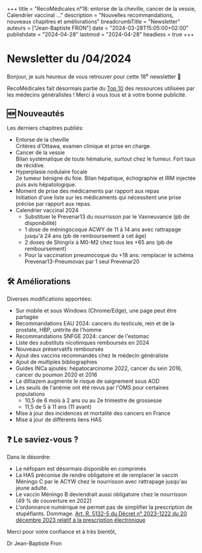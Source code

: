 +++
title = "RecoMédicales n°18: entorse de la cheville, cancer de la vessie, Calendrier vaccinal ..."
description = "Nouvelles recommandations, nouveaux chapitres et améliorations"
breadcrumbTitle = "Newsletter"
auteurs = ["Jean-Baptiste FRON"]
date = "2024-03-28T15:05:00+02:00"
publishdate = "2024-04-28"
lastmod = "2024-04-28"
headless = true
+++

# Newsletter du /04/2024

Bonjour, je suis heureux de vous retrouver pour cette 18<sup>e</sup> newsletter 📰

RecoMédicales fait désormais partie du [Top 10](https://www.linkedin.com/posts/romain-vandepitterie-9b4a08152_le-top-10-des-sites-les-plus-consult%C3%A9s-par-activity-7186604374150795265-uSfn) des ressources utilisées par les médecins généralistes ! Merci à vous tous et à votre bonne publicité.

## 🆕 Nouveautés

Les derniers chapitres publiés:

- Entorse de la cheville  
  Critères d'Ottawa, examen clinique et prise en charge.
- Cancer de la vessie  
  Bilan systématique de toute hématurie, surtout chez le fumeur. Fort taux de récidive.
- Hyperplasie nodulaire focale  
  2e tumeur bénigne du foie. Bilan hépatique, échographie et IRM injectée puis avis hépatologique.
- Moment de prise des médicaments par rapport aux repas  
  Initiation d'une liste sur les médicaments qui nécessitent une prise précise par rapport aux repas.
- Calendrier vaccinal 2024
  - Substituer le Prevenar13 du nourrisson par le Vaxneuvance (pb de disponibilité)
  - 1 dose de méningocoque ACWY de 11 à 14 ans avec rattrapage jusqu'à 24 ans (pb de remboursement à cet âge)
  - 2 doses de Shingrix à M0-M2 chez tous les +65 ans (pb de remboursement)
  - Pour la vaccination pneumocoque du +18 ans: remplacer le schéma Prevenar13-Pneumovax par 1 seul Prevenar20

## 🛠️ Améliorations

Diverses modifications apportées:

- Sur mobile et sous Windows (Chrome/Edge), une page peut être partagée
- Recommandations EAU 2024: cancers du testicule, rein et de la prostate, HBP, urétrite de l'homme
- Recommandations SNFGE 2024: cancer de l'estomac
- Liste des substituts nicotiniques remboursés en 2024
- Nouveaux préservatifs remboursés
- Ajout des vaccins recommandés chez le médecin généraliste
- Ajout de multiples bibliographies
- Guides INCa ajoutés: hépatocarcinome 2022, cancer du sein 2016, cancer du poumon 2020 et 2016
- Le diltiazem augmente le risque de saignement sous AOD
- Les seuils de l'anémie ont été revus par l'OMS pour certaines populations
  - 10,5 de 6 mois à 2 ans ou au 2e trimestre de grossesse
  - 11,5 de 5 à 11 ans (11 avant)
- Mise à jour des incidences et mortalité des cancers en France
- Mise à jour de différents liens HAS

## ❓ Le saviez-vous ?

Dans le désordre:

- Le néfopam est désormais disponible en comprimés
- La HAS préconise de rendre obligatoire et de remplacer le vaccin Méningo C par le ACYW chez le nourrisson avec rattrapage jusqu'au jeune adulte.
- Le vaccin Méningo B deviendrait aussi obligatoire chez le nourrisson (49 % de couverture en 2022)
- L'ordonnance numérique ne permet pas de simplifier la prescription de stupéfiants. Dommage. [Art. R. 5132-5 du Décret n° 2023-1222 du 20 décembre 2023 relatif à la prescription électronique](https://www.legifrance.gouv.fr/jorf/id/JORFTEXT000048621373)

Merci pour votre confiance et à très bientôt,

Dr Jean-Baptiste Fron
